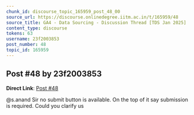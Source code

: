 ```yaml
---
chunk_id: discourse_topic_165959_post_48_00
source_url: https://discourse.onlinedegree.iitm.ac.in/t/165959/48
source_title: GA4 - Data Sourcing - Discussion Thread [TDS Jan 2025]
content_type: discourse
tokens: 63
username: 23f2003853
post_number: 48
topic_id: 165959
---
```


## Post #48 by 23f2003853

**Direct Link**: [Post #48](https://discourse.onlinedegree.iitm.ac.in/t/165959/48)

@s.anand Sir no submit button is available. On the top of it say submission is required. Could you clarify us
